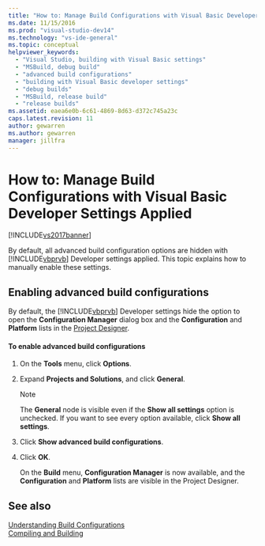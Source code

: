 ```yaml
---
title: "How to: Manage Build Configurations with Visual Basic Developer Settings Applied | Microsoft Docs"
ms.date: 11/15/2016
ms.prod: "visual-studio-dev14"
ms.technology: "vs-ide-general"
ms.topic: conceptual
helpviewer_keywords: 
  - "Visual Studio, building with Visual Basic settings"
  - "MSBuild, debug build"
  - "advanced build configurations"
  - "building with Visual Basic developer settings"
  - "debug builds"
  - "MSBuild, release build"
  - "release builds"
ms.assetid: eaea6e0b-6c61-4869-8d63-d372c745a23c
caps.latest.revision: 11
author: gewarren
ms.author: gewarren
manager: jillfra
---
```

# How to: Manage Build Configurations with Visual Basic Developer Settings Applied
[!INCLUDE[vs2017banner](../includes/vs2017banner.md)]

By default, all advanced build configuration options are hidden with [!INCLUDE[vbprvb](../includes/vbprvb-md.md)] Developer settings applied. This topic explains how to manually enable these settings.  
  
## Enabling advanced build configurations  
 By default, the [!INCLUDE[vbprvb](../includes/vbprvb-md.md)] Developer settings hide the option to open the **Configuration Manager** dialog box and the **Configuration** and **Platform** lists in the [Project Designer](https://msdn.microsoft.com/898dd854-c98d-430c-ba1b-a913ce3c73d7).  
  
#### To enable advanced build configurations  
  
1. On the **Tools** menu, click **Options**.  
  
2. Expand **Projects and Solutions**, and click **General**.  
  
    > [!NOTE]
    > The **General** node is visible even if the **Show all settings** option is unchecked. If you want to see every option available, click **Show all settings**.  
  
3. Click **Show advanced build configurations**.  
  
4. Click **OK**.  
  
     On the **Build** menu, **Configuration Manager** is now available, and the **Configuration** and **Platform** lists are visible in the Project Designer.  
  
## See also  
 [Understanding Build Configurations](../ide/understanding-build-configurations.md)   
 [Compiling and Building](../ide/compiling-and-building-in-visual-studio.md)

